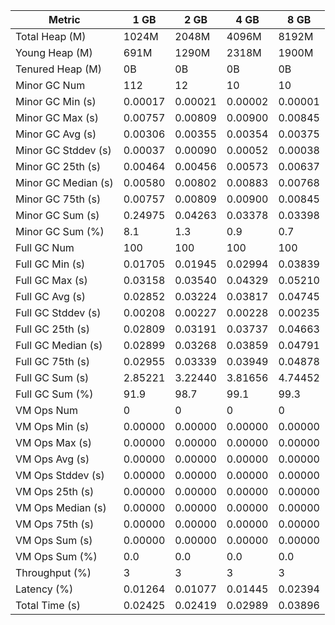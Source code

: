 | Metric | 1 GB | 2 GB | 4 GB | 8 GB |
|------|----|----|----|----|
| Total Heap (M) | 1024M | 2048M | 4096M | 8192M |
| Young Heap (M) | 691M | 1290M | 2318M | 1900M |
| Tenured Heap (M) | 0B | 0B | 0B | 0B |
| Minor GC Num | 112 | 12 | 10 | 10 |
| Minor GC Min (s) | 0.00017 | 0.00021 | 0.00002 | 0.00001 |
| Minor GC Max (s) | 0.00757 | 0.00809 | 0.00900 | 0.00845 |
| Minor GC Avg (s) | 0.00306 | 0.00355 | 0.00354 | 0.00375 |
| Minor GC Stddev (s) | 0.00037 | 0.00090 | 0.00052 | 0.00038 |
| Minor GC 25th (s) | 0.00464 | 0.00456 | 0.00573 | 0.00637 |
| Minor GC Median (s) | 0.00580 | 0.00802 | 0.00883 | 0.00768 |
| Minor GC 75th (s) | 0.00757 | 0.00809 | 0.00900 | 0.00845 |
| Minor GC Sum (s) | 0.24975 | 0.04263 | 0.03378 | 0.03398 |
| Minor GC Sum (%) | 8.1 | 1.3 | 0.9 | 0.7 |
| Full GC Num | 100 | 100 | 100 | 100 |
| Full GC Min (s) | 0.01705 | 0.01945 | 0.02994 | 0.03839 |
| Full GC Max (s) | 0.03158 | 0.03540 | 0.04329 | 0.05210 |
| Full GC Avg (s) | 0.02852 | 0.03224 | 0.03817 | 0.04745 |
| Full GC Stddev (s) | 0.00208 | 0.00227 | 0.00228 | 0.00235 |
| Full GC 25th (s) | 0.02809 | 0.03191 | 0.03737 | 0.04663 |
| Full GC Median (s) | 0.02899 | 0.03268 | 0.03859 | 0.04791 |
| Full GC 75th (s) | 0.02955 | 0.03339 | 0.03949 | 0.04878 |
| Full GC Sum (s) | 2.85221 | 3.22440 | 3.81656 | 4.74452 |
| Full GC Sum (%) | 91.9 | 98.7 | 99.1 | 99.3 |
| VM Ops Num | 0 | 0 | 0 | 0 |
| VM Ops Min (s) | 0.00000 | 0.00000 | 0.00000 | 0.00000 |
| VM Ops Max (s) | 0.00000 | 0.00000 | 0.00000 | 0.00000 |
| VM Ops Avg (s) | 0.00000 | 0.00000 | 0.00000 | 0.00000 |
| VM Ops Stddev (s) | 0.00000 | 0.00000 | 0.00000 | 0.00000 |
| VM Ops 25th (s) | 0.00000 | 0.00000 | 0.00000 | 0.00000 |
| VM Ops Median (s) | 0.00000 | 0.00000 | 0.00000 | 0.00000 |
| VM Ops 75th (s) | 0.00000 | 0.00000 | 0.00000 | 0.00000 |
| VM Ops Sum (s) | 0.00000 | 0.00000 | 0.00000 | 0.00000 |
| VM Ops Sum (%) | 0.0 | 0.0 | 0.0 | 0.0 |
| Throughput (%) | 3 | 3 | 3 | 3 |
| Latency (%) | 0.01264 | 0.01077 | 0.01445 | 0.02394 |
| Total Time (s) | 0.02425 | 0.02419 | 0.02989 | 0.03896 |

